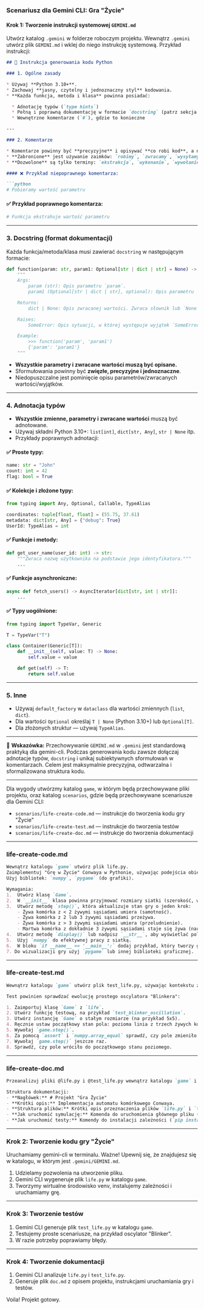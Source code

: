 ### **Scenariusz dla Gemini CLI: Gra "Życie"**

#### **Krok 1: Tworzenie instrukcji systemowej `GEMINI.md`**

Utwórz katalog `.gemini` w folderze roboczym projektu. Wewnątrz `.gemini` utwórz plik `GEMINI.md` i wklej do niego instrukcję systemową. Przykład instrukcji:

````markdown
## 📘 Instrukcja generowania kodu Python

### 1. Ogólne zasady

* Używaj **Python 3.10+**.
* Zachowaj **jasny, czytelny i jednoznaczny styl** kodowania.
* **Każda funkcja, metoda i klasa** powinna posiadać:

  * Adnotację typów (`type hints`)
  * Pełną i poprawną dokumentację w formacie `docstring` (patrz sekcja 3)
  * Wewnętrzne komentarze (`#`), gdzie to konieczne

---

### 2. Komentarze

* Komentarze powinny być **precyzyjne** i opisywać **co robi kod**, a nie „co robimy”.
* **Zabronione** jest używanie zaimków: `robimy`, `zwracamy`, `wysyłamy`, `przechodzimy` itp.
* **Dozwolone** są tylko terminy: `ekstrakcja`, `wykonanie`, `wywołanie`, `zamiana`, `sprawdzenie`, `wysyłka`, `Funkcja wykonuje`, `Funkcja zmienia wartość` itp.

#### ❌ Przykład niepoprawnego komentarza:

```python
# Pobieramy wartość parametru
````

#### ✅ Przykład poprawnego komentarza:

```python
# Funkcja ekstrahuje wartość parametru
```

---

### 3. Docstring (format dokumentacji)

Każda funkcja/metoda/klasa musi zawierać `docstring` w następującym formacie:

```python
def function(param: str, param1: Optional[str | dict | str] = None) -> dict | None:
    """
    Args:
        param (str): Opis parametru `param`.
        param1 (Optional[str | dict | str], optional): Opis parametru `param1`. Domyślnie `None`.

    Returns:
        dict | None: Opis zwracanej wartości. Zwraca słownik lub `None`.

    Raises:
        SomeError: Opis sytuacji, w której występuje wyjątek `SomeError`.

    Example:
        >>> function('param', 'param1')
        {'param': 'param1'}
    """
```

* **Wszystkie parametry i zwracane wartości muszą być opisane.**
* Sformułowania powinny być **zwięzłe, precyzyjne i jednoznaczne**.
* Niedopuszczalne jest pominięcie opisu parametrów/zwracanych wartości/wyjątków.

---

### 4. Adnotacja typów

* **Wszystkie zmienne, parametry i zwracane wartości** muszą być adnotowane.
* Używaj składni Python 3.10+: `list[int]`, `dict[str, Any]`, `str | None` itp.
* Przykłady poprawnych adnotacji:

#### ✅ Proste typy:

```python
name: str = "John"
count: int = 42
flag: bool = True
```

#### ✅ Kolekcje i złożone typy:

```python
from typing import Any, Optional, Callable, TypeAlias

coordinates: tuple[float, float] = (55.75, 37.61)
metadata: dict[str, Any] = {"debug": True}
UserId: TypeAlias = int
```

#### ✅ Funkcje i metody:

```python
def get_user_name(user_id: int) -> str:
    """Zwraca nazwę użytkownika na podstawie jego identyfikatora."""
    ...
```

#### ✅ Funkcje asynchroniczne:

```python
async def fetch_users() -> AsyncIterator[dict[str, int | str]]:
    ...
```

#### ✅ Typy uogólnione:

```python
from typing import TypeVar, Generic

T = TypeVar("T")

class Container(Generic[T]):
    def __init__(self, value: T) -> None:
        self.value = value

    def get(self) -> T:
        return self.value
```

---

### 5. Inne

* Używaj `default_factory` w `dataclass` dla wartości zmiennych (`list`, `dict`).
* Dla wartości `Optional` określaj `T | None` (Python 3.10+) lub `Optional[T]`.
* Dla złożonych struktur — używaj `TypeAlias`.

---

📌 **Wskazówka:** Przechowywanie `GEMINI.md` w `.gemini` jest standardową praktyką dla gemini-cli. Podczas generowania kodu zawsze dołączaj adnotacje typów, `docstring` i unikaj subiektywnych sformułowań w komentarzach. Celem jest maksymalnie precyzyjna, odtwarzalna i sformalizowana struktura kodu.

---

Dla wygody utwórzmy katalog `game`, w którym będą przechowywane pliki projektu, oraz katalog `scenarios`, gdzie będą przechowywane scenariusze dla Gemini CLI:

* `scenarios/life-create-code.md` — instrukcje do tworzenia kodu gry "Życie"
* `scenarios/life-create-test.md` — instrukcje do tworzenia testów
* `scenarios/life-create-doc.md` — instrukcje do tworzenia dokumentacji

---

### **life-create-code.md**

```markdown
Wewnątrz katalogu `game` utwórz plik life.py.
Zaimplementuj "Grę w Życie" Conwaya w Pythonie, używając podejścia obiektowego.
Użyj bibliotek: `numpy`, `pygame` (do grafiki).

Wymagania:
1.  Utwórz klasę `Game`.
2.  W `__init__` klasa powinna przyjmować rozmiary siatki (szerokość, wysokość) i tworzyć losowe początkowe pole.
3.  Utwórz metodę `step()`, która aktualizuje stan gry o jeden krok:
    - Żywa komórka z < 2 żywymi sąsiadami umiera (samotność).
    - Żywa komórka z 2 lub 3 żywymi sąsiadami przeżywa.
    - Żywa komórka z > 3 żywymi sąsiadami umiera (przeludnienie).
    - Martwa komórka z dokładnie 3 żywymi sąsiadami staje się żywa (narodziny).
4.  Utwórz metodę `display()` lub nadpisz `__str__`, aby wyświetlać pole w konsoli ('■' dla żywej komórki, ' ' dla martwej).
5.  Użyj `numpy` do efektywnej pracy z siatką.
6.  W bloku `if __name__ == '__main__':` dodaj przykład, który tworzy grę i uruchamia symulację z niewielkim opóźnieniem między krokami.
7. Do wizualizacji gry użyj `pygame` lub innej biblioteki graficznej.
```

---

### **life-create-test.md**

```markdown
Wewnątrz katalogu `game` utwórz plik test_life.py, używając kontekstu z pliku @life.py. Użyj frameworka pytest.

Test powinien sprawdzać ewolucję prostego oscylatora "Blinkera":

1. Zaimportuj klasę `Game` z `life`.
2. Utwórz funkcję testową, na przykład `test_blinker_oscillation`.
3. Utwórz instancję `Game` o stałym rozmiarze (na przykład 5x5).
4. Ręcznie ustaw początkowy stan pola: pozioma linia z trzech żywych komórek w centrum.
5. Wywołaj `game.step()`.
6. Za pomocą `assert` i `numpy.array_equal` sprawdź, czy pole zmieniło się na pionową linię z trzech komórek.
7. Wywołaj `game.step()` jeszcze raz.
8. Sprawdź, czy pole wróciło do początkowego stanu poziomego.
```

---

### **life-create-doc.md**

```markdown
Przeanalizuj pliki @life.py i @test_life.py wewnątrz katalogu `game` i na ich podstawie utwórz plik dokumentacji doc.md.

Struktura dokumentacji:
- **Nagłówek:** # Projekt "Gra Życie"
- **Krótki opis:** Implementacja automatu komórkowego Conwaya.
- **Struktura plików:** Krótki opis przeznaczenia plików `life.py` i `test_life.py`.
- **Jak uruchomić symulację:** Komenda do uruchomienia głównego pliku (`python life.py`).
- **Jak uruchomić testy:** Komendy do instalacji zależności (`pip install pytest numpy`) i uruchomienia testów (`pytest`).
```

---

### **Krok 2: Tworzenie kodu gry "Życie"**

Uruchamiamy gemini-cli w terminalu. Ważne! Upewnij się, że znajdujesz się w katalogu, w którym jest `.gemini/GEMINI.md`.

1. Udzielamy pozwolenia na utworzenie pliku.
2. Gemini CLI wygeneruje plik `life.py` w katalogu `game`.
3. Tworzymy wirtualne środowisko venv, instalujemy zależności i uruchamiamy grę.

---

### **Krok 3: Tworzenie testów**

1. Gemini CLI generuje plik `test_life.py` w katalogu `game`.
2. Testujemy proste scenariusze, na przykład oscylator "Blinker".
3. W razie potrzeby poprawiamy błędy.

---

### **Krok 4: Tworzenie dokumentacji**

1. Gemini CLI analizuje `life.py` i `test_life.py`.
2. Generuje plik `doc.md` z opisem projektu, instrukcjami uruchamiania gry i testów.

Voila! Projekt gotowy.
